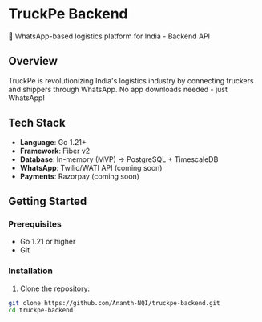 # TruckPe Backend

🚀 WhatsApp-based logistics platform for India - Backend API

## Overview

TruckPe is revolutionizing India's logistics industry by connecting truckers and shippers through WhatsApp. No app downloads needed - just WhatsApp!

## Tech Stack

- **Language**: Go 1.21+
- **Framework**: Fiber v2
- **Database**: In-memory (MVP) → PostgreSQL + TimescaleDB
- **WhatsApp**: Twilio/WATI API (coming soon)
- **Payments**: Razorpay (coming soon)

## Getting Started

### Prerequisites

- Go 1.21 or higher
- Git

### Installation

1. Clone the repository:
```bash
git clone https://github.com/Ananth-NQI/truckpe-backend.git
cd truckpe-backend